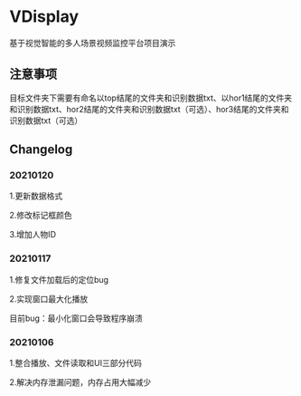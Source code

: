 # VDisplay
基于视觉智能的多人场景视频监控平台项目演示

## 注意事项
目标文件夹下需要有命名以top结尾的文件夹和识别数据txt、以hor1结尾的文件夹和识别数据txt、hor2结尾的文件夹和识别数据txt（可选）、hor3结尾的文件夹和识别数据txt（可选）

## Changelog

### 20210120
1.更新数据格式

2.修改标记框颜色

3.增加人物ID

### 20210117
1.修复文件加载后的定位bug

2.实现窗口最大化播放

目前bug：最小化窗口会导致程序崩溃


### 20210106

1.整合播放、文件读取和UI三部分代码

2.解决内存泄漏问题，内存占用大幅减少

